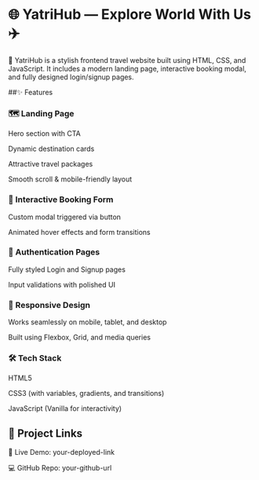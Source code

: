 # 🌐 YatriHub — Explore World With Us ✈️
🧳 YatriHub is a stylish frontend travel website built using HTML, CSS, and JavaScript.
It includes a modern landing page, interactive booking modal, and fully designed login/signup pages.

##✨ Features
### 🗺️ Landing Page

Hero section with CTA

Dynamic destination cards

Attractive travel packages

Smooth scroll & mobile-friendly layout

### 📅 Interactive Booking Form

Custom modal triggered via button

Animated hover effects and form transitions

### 🔐 Authentication Pages

Fully styled Login and Signup pages

Input validations with polished UI

### 📱 Responsive Design

Works seamlessly on mobile, tablet, and desktop

Built using Flexbox, Grid, and media queries

### 🛠️ Tech Stack
HTML5

CSS3 (with variables, gradients, and transitions)

JavaScript (Vanilla for interactivity)

## 🔗 Project Links
🔴 Live Demo: your-deployed-link

💻 GitHub Repo: your-github-url
